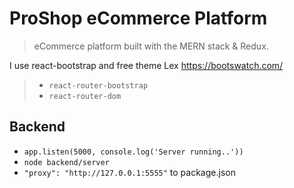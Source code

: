 # ProShop eCommerce Platform

> eCommerce platform built with the MERN stack & Redux.

I use react-bootstrap and free theme Lex https://bootswatch.com/

> -   `react-router-bootstrap`
> -   `react-router-dom`

## Backend

-   `app.listen(5000, console.log('Server running..'))`
-   `node backend/server`
-   `"proxy": "http://127.0.0.1:5555"` to package.json
